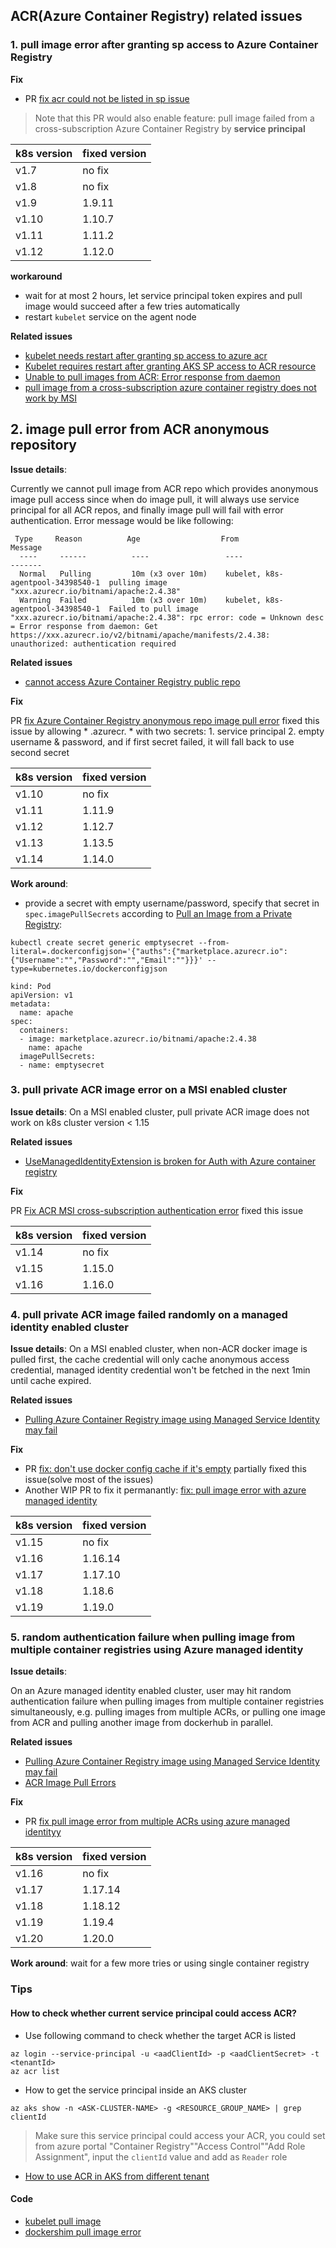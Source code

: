 ## ACR(Azure Container Registry) related issues

### 1. pull image error after granting sp access to Azure Container Registry
**Fix**
 - PR [fix acr could not be listed in sp issue](https://github.com/kubernetes/kubernetes/pull/66429)
> Note that this PR would also enable feature: pull image failed from a cross-subscription Azure Container Registry by **service principal**

| k8s version | fixed version |
| ---- | ---- |
| v1.7 | no fix |
| v1.8 | no fix |
| v1.9 | 1.9.11 |
| v1.10 | 1.10.7 |
| v1.11 | 1.11.2 |
| v1.12 | 1.12.0 |

**workaround**
 - wait for at most 2 hours, let service principal token expires and pull image would succeed after a few tries automatically
 - restart `kubelet` service on the agent node

**Related issues**
 - [kubelet needs restart after granting sp access to azure acr](https://github.com/kubernetes/kubernetes/issues/65225)
 - [Kubelet requires restart after granting AKS SP access to ACR resource](https://github.com/Azure/AKS/issues/442)
 - [Unable to pull images from ACR: Error response from daemon](https://github.com/Azure/acs-engine/issues/3654)
 - [pull image from a cross-subscription azure container registry does not work by MSI](https://github.com/kubernetes/kubernetes/issues/67892)

## 2. image pull error from ACR anonymous repository

**Issue details**:

Currently we cannot pull image from ACR repo which provides anonymous image pull access since when do image pull, it will always use service principal for all ACR repos, and finally image pull will fail with error authentication. Error message would be like following:
```
 Type     Reason          Age                  From                               Message
  ----     ------          ----                 ----                               -------
  Normal   Pulling         10m (x3 over 10m)    kubelet, k8s-agentpool-34398540-1  pulling image "xxx.azurecr.io/bitnami/apache:2.4.38"
  Warning  Failed          10m (x3 over 10m)    kubelet, k8s-agentpool-34398540-1  Failed to pull image "xxx.azurecr.io/bitnami/apache:2.4.38": rpc error: code = Unknown desc = Error response from daemon: Get https://xxx.azurecr.io/v2/bitnami/apache/manifests/2.4.38: unauthorized: authentication required
```


**Related issues**

- [cannot access Azure Container Registry public repo](https://github.com/kubernetes/kubernetes/issues/74714)

**Fix**

PR [fix Azure Container Registry anonymous repo image pull error](https://github.com/kubernetes/kubernetes/pull/74715) fixed this issue by allowing * .azurecr. * with two secrets: 1. service principal 2. empty username & password, and if first secret failed, it will fall back to use second secret


| k8s version | fixed version |
| ---- | ---- |
| v1.10 | no fix |
| v1.11 | 1.11.9 |
| v1.12 | 1.12.7 |
| v1.13 | 1.13.5 |
| v1.14 | 1.14.0 |

**Work around**:
 - provide a secret with empty username/password, specify that secret in `spec.imagePullSecrets` according to [Pull an Image from a Private Registry](https://kubernetes.io/docs/tasks/configure-pod-container/pull-image-private-registry):
```
kubectl create secret generic emptysecret --from-literal=.dockerconfigjson='{"auths":{"marketplace.azurecr.io":{"Username":"","Password":"","Email":""}}}' --type=kubernetes.io/dockerconfigjson

kind: Pod
apiVersion: v1
metadata:
  name: apache
spec:
  containers:
  - image: marketplace.azurecr.io/bitnami/apache:2.4.38
    name: apache
  imagePullSecrets:
  - name: emptysecret
```
 
### 3. pull private ACR image error on a MSI enabled cluster

**Issue details**:
On a MSI enabled cluster, pull private ACR image does not work on k8s cluster version < 1.15

**Related issues**
- [UseManagedIdentityExtension is broken for Auth with Azure container registry](https://github.com/kubernetes/kubernetes/issues/87579)

**Fix**

PR [Fix ACR MSI cross-subscription authentication error](https://github.com/kubernetes/kubernetes/pull/77245) fixed this issue 

| k8s version | fixed version |
| ---- | ---- |
| v1.14 | no fix |
| v1.15 | 1.15.0 |
| v1.16 | 1.16.0 |

### 4. pull private ACR image failed randomly on a managed identity enabled cluster

**Issue details**:
On a MSI enabled cluster, when non-ACR docker image is pulled first, the cache credential will only cache anonymous access credential, managed identity credential won't be fetched in the next 1min until cache expired.

**Related issues**
- [Pulling Azure Container Registry image using Managed Service Identity may fail
](https://github.com/kubernetes/kubernetes/issues/92326)

**Fix**

 - PR [fix: don't use docker config cache if it's empty](https://github.com/kubernetes/kubernetes/pull/92330) partially fixed this issue(solve most of the issues)
 - Another WIP PR to fix it permanantly: [fix: pull image error with azure managed identity](https://github.com/kubernetes/kubernetes/pull/92818)

| k8s version | fixed version |
| ---- | ---- |
| v1.15 | no fix |
| v1.16 | 1.16.14 |
| v1.17 | 1.17.10 |
| v1.18 | 1.18.6 |
| v1.19 | 1.19.0 |

### 5. random authentication failure when pulling image from multiple container registries using Azure managed identity

**Issue details**:

On an Azure managed identity enabled cluster, user may hit random authentication failure when pulling images from multiple container registries simultaneously, e.g. pulling images from multiple ACRs, or pulling one image from ACR and pulling another image from dockerhub in parallel.

**Related issues**
- [Pulling Azure Container Registry image using Managed Service Identity may fail](https://github.com/kubernetes/kubernetes/issues/92326)
- [ACR Image Pull Errors](https://github.com/Azure/acr/issues/451)

**Fix**

 - PR [fix pull image error from multiple ACRs using azure managed identityy](https://github.com/kubernetes/kubernetes/pull/96355)

| k8s version | fixed version |
| ---- | ---- |
| v1.16 | no fix |
| v1.17 | 1.17.14 |
| v1.18 | 1.18.12 |
| v1.19 | 1.19.4 |
| v1.20 | 1.20.0 |

**Work around**:
wait for a few more tries or using single container registry

### Tips
#### How to check whether current service principal could access ACR?

 - Use following command to check whether the target ACR is listed
```
az login --service-principal -u <aadClientId> -p <aadClientSecret> -t <tenantId>
az acr list
```

 - How to get the service principal inside an AKS cluster
 ```
 az aks show -n <ASK-CLUSTER-NAME> -g <RESOURCE_GROUP_NAME> | grep clientId
 ```
 > Make sure this service principal could access your ACR, you could set from azure portal "Container Registry"\"Access Control"\"Add Role Assignment", input the `clientId` value and add as `Reader` role

 - [How to use ACR in AKS from different tenant](https://github.com/Azure/acr/issues/427#issuecomment-704131500)

#### Code
 - [kubelet pull image](https://github.com/kubernetes/kubernetes/blob/49c50720e4e36f8b6d736feadb926b6dfa8421e6/pkg/kubelet/kuberuntime/kuberuntime_image.go#L59)
 - [dockershim pull image error](https://github.com/kubernetes/kubernetes/blob/49c50720e4e36f8b6d736feadb926b6dfa8421e6/pkg/kubelet/dockershim/docker_image.go#L113)
